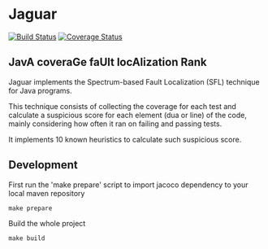 # Jaguar

[![Build Status](https://travis-ci.org/saeg/jaguar.svg)](https://travis-ci.org/saeg/jaguar) [![Coverage Status](https://coveralls.io/repos/henriquelemos0/jaguar/badge.png?branch=master)](https://coveralls.io/r/henriquelemos0/jaguar?branch=master)

## **J**av**A** covera**G**e fa**U**lt loc**A**lization **R**ank

Jaguar implements the Spectrum-based Fault Localization (SFL) technique for Java programs.

This technique consists of collecting the coverage for each test and calculate a suspicious score for each element (dua or line) of the code, mainly considering how often it ran on failing and passing tests.

It implements 10 known heuristics to calculate such suspicious score.

## Development

First run the 'make prepare' script to import jacoco dependency to your local maven repository
```
make prepare
```

Build the whole project
```
make build
```
